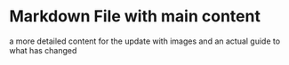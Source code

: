 # Markdown File with main content

a more detailed content for the update with images and an actual guide to what has changed